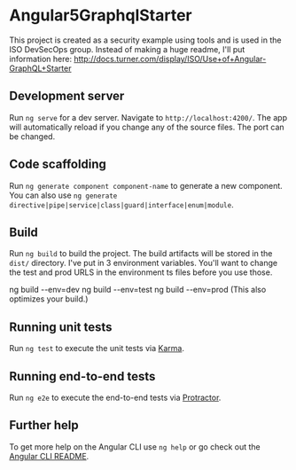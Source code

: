 # Angular5GraphqlStarter

This project is created as a security example using tools and is used in the ISO DevSecOps group.  Instead of making a huge readme, I'll put information here:  http://docs.turner.com/display/ISO/Use+of+Angular-GraphQL+Starter


## Development server

Run `ng serve` for a dev server. Navigate to `http://localhost:4200/`. The app will automatically reload if you change any of the source files.  The port can be changed. 

## Code scaffolding

Run `ng generate component component-name` to generate a new component. You can also use `ng generate directive|pipe|service|class|guard|interface|enum|module`.

## Build

Run `ng build` to build the project. The build artifacts will be stored in the `dist/` directory. I've put in 3 environment variables.  You'll want to change the test and prod URLS in the environment ts files before you use those.

ng build --env=dev
ng build --env=test
ng build --env=prod  (This also optimizes your build.)

## Running unit tests

Run `ng test` to execute the unit tests via [Karma](https://karma-runner.github.io).

## Running end-to-end tests

Run `ng e2e` to execute the end-to-end tests via [Protractor](http://www.protractortest.org/).

## Further help

To get more help on the Angular CLI use `ng help` or go check out the [Angular CLI README](https://github.com/angular/angular-cli/blob/master/README.md).
